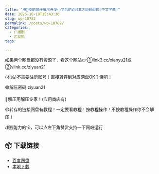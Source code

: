```yaml
---
title: "用🥩棒前端仔细地开发小学后的连续8次高朝调教[中文字幕]"
date: 2025-10-10T15:43:36
slug: wp-10782
permalink: /posts/wp-10782/
categories:
  - 广播剧
  - 乙女抓
tags:

---
```


如果两个网盘都没有资源了，看这个网站👉①link3.cc/xianyu21或②vlink.cc/ziyuan21

(本站)不需要注册账号！直接转存到对应网盘OK？懂吧！

🟢解压密码:ziyuan21

🔵解压用解压专家！(应用商店有)

🟡转存的链接网盘有教程！一定要看教程！按教程操作！不按教程操作你不会解压！

💰🈶能力的宝，可以点左下角赞赏支持一下网站运行

## 📦 下载链接
- [百度网盘](https://blziyuan21.com/pay-download/10782?key=e1aff72f2b&down_id=0)
- [本地下载](https://blziyuan21.com/pay-download/10782?key=e1aff72f2b&down_id=1)

